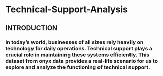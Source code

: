 # Technical-Support-Analysis
## INTRODUCTION
### In today’s world, businesses of all sizes rely heavily on technology for daily operations. Technical support plays a crucial role in maintaining these systems efficiently. This dataset from onyx data provides a real-life scenario for us to explore and analyze the functioning of technical support.
